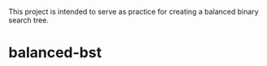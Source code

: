 This project is intended to serve as practice for creating a balanced binary search tree.

# balanced-bst